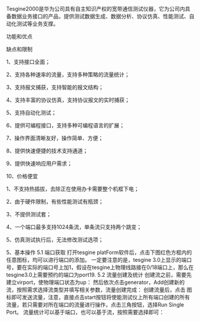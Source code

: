 Tesgine2000是华为公司具有自主知识产权的宽带通信测试仪器，它为公司内具备数据业务接口的产品，提供测试数据生成、数据分析、协议仿真、性能测试、自动化测试等业务支撑。

功能和优点

缺点和限制

1、支持接口全面；

2、支持各种速率的流量，支持多种策略的流量统计；

3、支持报文捕获，支持智能的报文结构；

4、支持丰富的协议仿真，支持协议报文的实时捕获；

5、支持自动化测试；

6、提供可编程接口，支持多种可编程语言的扩展；

7、操作界面清晰友好，操作简单、方便；

8、提供快速便捷的技术支持通道；

9、提供快速响应用户需求；

10、价格便宜

1、不支持热插拔，去除正在使用办卡需要整个机框下电；

2、由于硬件限制，有些性能测试有瓶颈；

3、不提供测试套；

4、一个端口最多支持1024条流，单条流只支持两个跳变；

5、仿真测试执行后，无法修改测试选项；

5、基本操作
5.1 端口获取
打开tesgine platForm软件后，点击下图红色方框内的任意图标，均可以进行端口的添加。
一定要注意的是，tesgine 3.0上显示的端口号，要在实际的端口号上加1，假设在tesgine上物理线路接在0/18端口上，那么在tesgine3.0上需要预约的端口为port19.
5.2 流量创建及统计
创建流之前，需要先建立virport，使物理端口状态为up：
然后依次点击generator，Add创建新的流，按照需求选择流类型并填写相关参数，流量创建完成：
创建流量后，点击 图标即可发送流量，注意，直接点击start按钮将使能测试仪上所有端口创建的所有流量，若只需要对所在端口的流量进行操作，点击三角按钮，选择Run Single Port。
流量统计可以基于端口，也可以基于流，按照需要选择即可：
